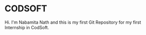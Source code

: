 # CODSOFT
Hi. I'm Nabamita Nath and this is my first Git Repository for my first Internship in CodSoft.
